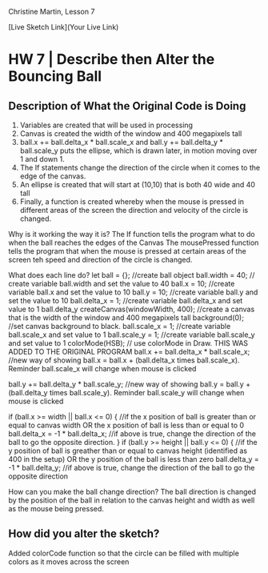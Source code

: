 Christine Martin, Lesson 7

[Live Sketch Link](Your Live Link)


# HW 7 | Describe then Alter the Bouncing Ball

## Description of What the Original Code is Doing
1.  Variables are created that will be used in processing
2.  Canvas is created the width of the window and 400 megapixels tall
3.   ball.x += ball.delta_x * ball.scale_x and ball.y += ball.delta_y * ball.scale_y puts the ellipse, which is drawn later, in motion moving over 1 and down 1.
4.    The If statements change the direction of the circle when it comes to the edge of the canvas.
5.    An ellipse is created that will start at (10,10) that is both 40 wide and 40 tall
6.    Finally, a function is created whereby when the mouse is pressed in different areas of the screen the direction and velocity of the circle is changed.

Why is it working the way it is?
The If function tells the program what to do when the ball reaches the edges of the Canvas
The mousePressed function tells the program that when the mouse is pressed at certain areas of the screen teh speed and direction of the circle is changed.

What does each line do?
let ball = {};                                //create ball object
ball.width = 40;                              // create variable ball.width and set the value to 40
ball.x = 10;                                  //create variable ball.x and set the value to 10
ball.y = 10;                                  //create variable ball.y and set the value to 10
ball.delta_x = 1;                             //create variable ball.delta_x and set value to 1
ball.delta_y    createCanvas(windowWidth, 400);     //create a canvas that is the width of the window and 400 megapixels tall
background(0);                                //set canvas background to black.
ball.scale_x = 1;                             //create variable ball.scale_x and set value to 1
ball.scale_y = 1;                             //create variable ball.scale_y and set value to 1
colorMode(HSB);                               // use colorMode in Draw.  THIS WAS ADDED TO THE ORIGINAL PROGRAM
ball.x += ball.delta_x * ball.scale_x;        //new way of showing ball.x = ball.x + (ball.delta_x times ball.scale_x).  Reminder ball.scale_x will change when mouse is clicked

ball.y += ball.delta_y * ball.scale_y;        //new way of showing ball.y = ball.y + (ball.delta_y times ball.scale_y).  Reminder ball.scale_y will change when mouse is clicked

if (ball.x >= width || ball.x <= 0) {         //if the x position of ball is greater than or equal to canvas width OR the x position of ball is less than or equal to 0
    ball.delta_x = -1 * ball.delta_x;         //if above is true, change the direction of the ball to go the opposite direction.
}
if (ball.y >= height || ball.y <= 0) {        //if the y position of ball is greather than or equal to canvas height (identified as 400 in the setup) OR the y position of the ball is less than zero
    ball.delta_y = -1 * ball.delta_y;         //if above is true, change the direction of the ball to go the opposite direction

How can you make the ball change direction?
The ball direction is changed by the position of the ball in relation to the canvas height and width as well as the mouse being pressed.


## How did you alter the sketch?
Added colorCode function so that the circle can be filled with multiple colors as it moves across the screen
<!--
Please describe how and why you changed the sketch?
-->
